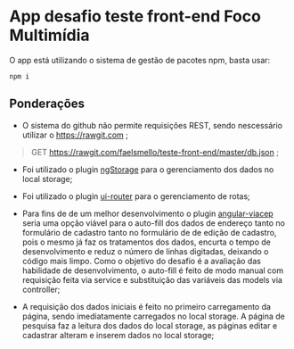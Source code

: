 # App desafio teste front-end Foco Multimídia

O app está utilizando o sistema de gestão de pacotes npm, basta usar:

```
npm i
````

## Ponderações

* O sistema do github não permite requisições REST, sendo nescessário utilizar o https://rawgit.com ;
> GET https://rawgit.com/faelsmello/teste-front-end/master/db.json ;

* Foi utilizado o plugin [ngStorage](https://www.npmjs.com/package/ng-storage) para o gerenciamento dos dados no local storage;

* Foi utilizado o plugin [ui-router](https://ui-router.github.io/) para o gerenciamento de rotas;

* Para fins de de um melhor desenvolvimento o plugin [angular-viacep](https://github.com/cesarbarone/angular-viacep) seria uma opção viável para o auto-fill dos dados de endereço tanto no formulário de cadastro tanto no formulário de de edição de cadastro, pois o mesmo já faz os tratamentos dos dados, encurta o tempo de desenvolvimento e reduz o número de linhas digitadas, deixando o código mais limpo. Como o objetivo do desafio é a avaliação das habilidade de desenvolvimento, o auto-fill é feito de modo manual com requisição feita via service e substituição das variáveis das models via controller;

* A requisição dos dados iniciais é feito no primeiro carregamento da página, sendo imediatamente carregados no local storage. A página de pesquisa faz a leitura dos dados do local storage, as páginas editar e cadastrar alteram e inserem dados no local storage;



